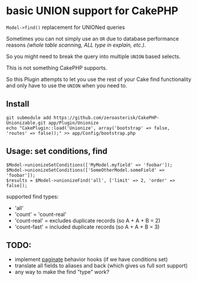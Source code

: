 # basic UNION support for CakePHP

`Model->find()` replacement for UNIONed queries

Sometimes you can not simply use an `OR` due to database performance reasons
*(whole table scanning, ALL type in explain, etc.)*.

So you might need to break the query into multiple `UNION` based selects.

This is not something CakePHP supports.

So this Plugin attempts to let you use the rest of your Cake find
functionality and only have to use the `UNION` when you need to.

## Install

    git submodule add https://github.com/zeroasterisk/CakePHP-Unionizable.git app/Plugin/Unionize
    echo "CakePlugin::load('Unionize', array('bootstrap' => false, 'routes' => false));" >> app/Config/bootstrap.php

## Usage: set conditions, find

```
$Model->unionizeSetConditions(['MyModel.myfield' => 'foobar']);
$Model->unionizeSetConditions(['SomeOtherModel.someField' => 'foobar']);
$results = $Model->unionizeFind('all', ['limit' => 2, 'order' => false]);
```

supported find types:

* 'all'
* 'count' = 'count-real'
* 'count-real' = excludes duplicate records (so A + A + B = 2)
* 'count-fast' = included duplicate records (so A + A + B = 3)

## TODO:

* implement
  [paginate](http://book.cakephp.org/2.0/en/core-libraries/components/pagination.html)
  behavior hooks (if we have conditions set)
* translate all fields to aliases and back (which gives us full sort support)
* any way to make the find "type" work?

